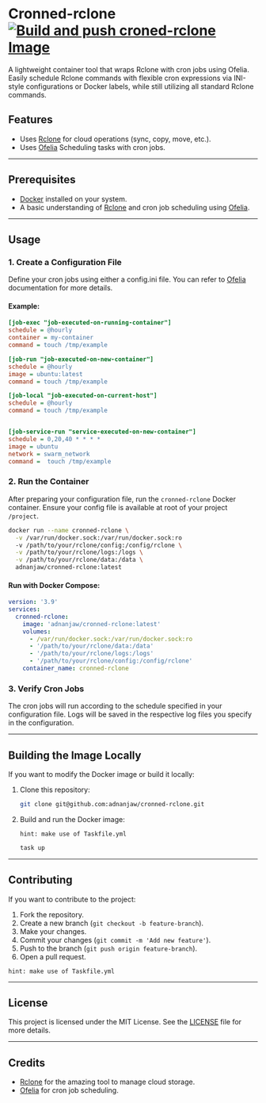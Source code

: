 # Cronned-rclone [![Build and push croned-rclone Image](https://github.com/adnanjaw/croned-rclone/actions/workflows/docker.yml/badge.svg)](https://github.com/adnanjaw/croned-rclone/actions/workflows/docker.yml)

A lightweight container tool that wraps Rclone with cron jobs using Ofelia.
Easily schedule Rclone commands with flexible cron expressions via INI-style configurations or Docker labels, while still utilizing all standard Rclone commands.

## Features

- Uses [Rclone](https://rclone.org/) for cloud operations (sync, copy, move, etc.).
- Uses [Ofelia](https://github.com/mcuadros/ofelia) Scheduling tasks with cron jobs.

---

## Prerequisites

- [Docker](https://docs.docker.com/get-docker/) installed on your system.
- A basic understanding of [Rclone](https://rclone.org/) and cron job scheduling using [Ofelia](https://github.com/mcuadros/ofelia).

---

## Usage

### 1. Create a Configuration File

Define your cron jobs using either a config.ini file. You can refer to [Ofelia](https://github.com/mcuadros/ofelia) documentation for more details.

#### Example:

```ini
[job-exec "job-executed-on-running-container"]
schedule = @hourly
container = my-container
command = touch /tmp/example

[job-run "job-executed-on-new-container"]
schedule = @hourly
image = ubuntu:latest
command = touch /tmp/example

[job-local "job-executed-on-current-host"]
schedule = @hourly
command = touch /tmp/example


[job-service-run "service-executed-on-new-container"]
schedule = 0,20,40 * * * *
image = ubuntu
network = swarm_network
command =  touch /tmp/example
```

### 2. Run the Container

After preparing your configuration file, run the `cronned-rclone` Docker container. Ensure your config file is available at root of your project `/project`.

```bash
docker run --name cronned-rclone \
  -v /var/run/docker.sock:/var/run/docker.sock:ro
  -v /path/to/your/rclone/config:/config/rclone \
  -v /path/to/your/rclone/logs:/logs \
  -v /path/to/your/rclone/data:/data \
  adnanjaw/cronned-rclone:latest
```

#### Run with Docker Compose:
```yaml
version: '3.9'
services:
  cronned-rclone:
    image: 'adnanjaw/cronned-rclone:latest'
    volumes:
      - /var/run/docker.sock:/var/run/docker.sock:ro
      - '/path/to/your/rclone/data:/data'
      - '/path/to/your/rclone/logs:/logs'
      - '/path/to/your/rclone/config:/config/rclone'
    container_name: cronned-rclone
```

### 3. Verify Cron Jobs

The cron jobs will run according to the schedule specified in your configuration file. Logs will be saved in the respective log files you specify in the configuration.

---

## Building the Image Locally

If you want to modify the Docker image or build it locally:

1. Clone this repository:
   ```bash
   git clone git@github.com:adnanjaw/cronned-rclone.git
   ```

2. Build and run the Docker image:
   ```text
   hint: make use of Taskfile.yml
   ```

   ```bash
   task up
   ```
---

## Contributing

If you want to contribute to the project:

1. Fork the repository.
2. Create a new branch (`git checkout -b feature-branch`).
3. Make your changes.
4. Commit your changes (`git commit -m 'Add new feature'`).
5. Push to the branch (`git push origin feature-branch`).
6. Open a pull request.

```text
hint: make use of Taskfile.yml
```

---

## License

This project is licensed under the MIT License. See the [LICENSE](LICENSE) file for more details.

---

## Credits

- [Rclone](https://rclone.org/) for the amazing tool to manage cloud storage.
- [Ofelia](https://github.com/mcuadros/ofelia) for cron job scheduling.
